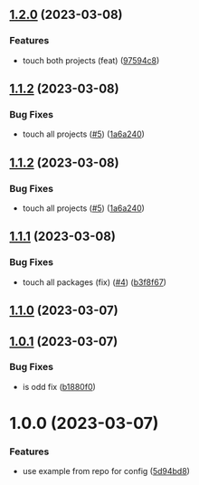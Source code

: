 ## [1.2.0](https://github.com/Weetbix/nx-monorepo-example/compare/is-odd-v1.1.2...is-odd-v1.2.0) (2023-03-08)


### Features

* touch both projects (feat) ([97594c8](https://github.com/Weetbix/nx-monorepo-example/commit/97594c8c1a90fad6b90b2e86bbfd7344a3e49f69))

## [1.1.2](https://github.com/Weetbix/nx-monorepo-example/compare/is-odd-v1.1.1...is-odd-v1.1.2) (2023-03-08)


### Bug Fixes

* touch all projects ([#5](https://github.com/Weetbix/nx-monorepo-example/issues/5)) ([1a6a240](https://github.com/Weetbix/nx-monorepo-example/commit/1a6a24085760c58b9ba019705fd35b04de01f3be))

## [1.1.2](https://github.com/Weetbix/nx-monorepo-example/compare/is-odd-v1.1.1...is-odd-v1.1.2) (2023-03-08)


### Bug Fixes

* touch all projects ([#5](https://github.com/Weetbix/nx-monorepo-example/issues/5)) ([1a6a240](https://github.com/Weetbix/nx-monorepo-example/commit/1a6a24085760c58b9ba019705fd35b04de01f3be))

## [1.1.1](https://github.com/Weetbix/nx-monorepo-example/compare/is-odd-v1.1.0...is-odd-v1.1.1) (2023-03-08)


### Bug Fixes

* touch all packages (fix) ([#4](https://github.com/Weetbix/nx-monorepo-example/issues/4)) ([b3f8f67](https://github.com/Weetbix/nx-monorepo-example/commit/b3f8f67461b42c927f0e858e6be06e79f6b53f36))

## [1.1.0](https://github.com/Weetbix/nx-monorepo-example/compare/is-odd-v1.0.1...is-odd-v1.1.0) (2023-03-07)

## [1.0.1](https://github.com/Weetbix/nx-monorepo-example/compare/is-odd-v1.0.0...is-odd-v1.0.1) (2023-03-07)


### Bug Fixes

* is odd fix ([b1880f0](https://github.com/Weetbix/nx-monorepo-example/commit/b1880f00b9d59afe6c2608cd2aaed4da92c61a34))

# 1.0.0 (2023-03-07)


### Features

* use example from repo for config ([5d94bd8](https://github.com/Weetbix/nx-monorepo-example/commit/5d94bd88da53a29bf77693b31d6287be2bc12c54))
